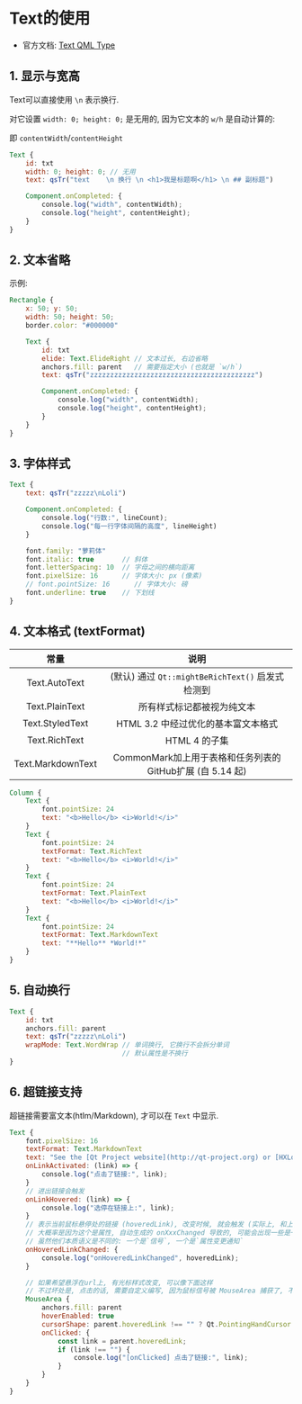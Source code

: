 # Text的使用

- 官方文档: [Text QML Type](https://doc.qt.io/qt-6/zh/qml-qtquick-text.html)

## 1. 显示与宽高

Text可以直接使用 `\n` 表示换行.

对它设置 `width: 0; height: 0;` 是无用的, 因为它文本的 `w/h` 是自动计算的:

即 `contentWidth`/`contentHeight`

```qml
Text {
    id: txt
    width: 0; height: 0; // 无用
    text: qsTr("text    \n 换行 \n <h1>我是标题啊</h1> \n ## 副标题")

    Component.onCompleted: {
        console.log("width", contentWidth);
        console.log("height", contentHeight);
    }
}
```

## 2. 文本省略

示例:

```qml
Rectangle {
    x: 50; y: 50;
    width: 50; height: 50;
    border.color: "#000000"

    Text {
        id: txt
        elide: Text.ElideRight // 文本过长, 右边省略
        anchors.fill: parent   // 需要指定大小 (也就是 `w/h`)
        text: qsTr("zzzzzzzzzzzzzzzzzzzzzzzzzzzzzzzzzzzzzzzzz")

        Component.onCompleted: {
            console.log("width", contentWidth);
            console.log("height", contentHeight);
        }
    }
}
```

## 3. 字体样式

```qml
Text {
    text: qsTr("zzzzz\nLoli")

    Component.onCompleted: {
        console.log("行数:", lineCount);
        console.log("每一行字体间隔的高度", lineHeight)
    }

    font.family: "萝莉体"
    font.italic: true       // 斜体
    font.letterSpacing: 10  // 字母之间的横向距离
    font.pixelSize: 16      // 字体大小: px (像素)
    // font.pointSize: 16      // 字体大小: 磅
    font.underline: true    // 下划线
}
```

## 4. 文本格式 (textFormat)

|常量|说明|
|:-:|:-:|
|Text.AutoText|(默认) 通过 `Qt::mightBeRichText()` 启发式检测到|
|Text.PlainText|所有样式标记都被视为纯文本|
|Text.StyledText|HTML 3.2 中经过优化的基本富文本格式|
|Text.RichText|HTML 4 的子集|
|Text.MarkdownText|CommonMark加上用于表格和任务列表的GitHub扩展 (自 5.14 起)|

```qml
Column {
    Text {
        font.pointSize: 24
        text: "<b>Hello</b> <i>World!</i>"
    }
    Text {
        font.pointSize: 24
        textFormat: Text.RichText
        text: "<b>Hello</b> <i>World!</i>"
    }
    Text {
        font.pointSize: 24
        textFormat: Text.PlainText
        text: "<b>Hello</b> <i>World!</i>"
    }
    Text {
        font.pointSize: 24
        textFormat: Text.MarkdownText
        text: "**Hello** *World!*"
    }
}
```

## 5. 自动换行

```qml
Text {
    id: txt
    anchors.fill: parent
    text: qsTr("zzzzz\nLoli")
    wrapMode: Text.WordWrap // 单词换行, 它换行不会拆分单词
                            // 默认属性是不换行
}
```

## 6. 超链接支持

超链接需要富文本(htlm/Markdown), 才可以在 `Text` 中显示.

```qml
Text {
    font.pixelSize: 16
    textFormat: Text.MarkdownText
    text: "See the [Qt Project website](http://qt-project.org) or [HXLoLi](https://hengxin666.github.io/HXLoLi/docs/)"
    onLinkActivated: (link) => {
        console.log("点击了链接:", link);
    }
    // 进出链接会触发
    onLinkHovered: (link) => {
        console.log("选停在链接上:", link);
    }
    // 表示当前鼠标悬停处的链接 (hoveredLink), 改变时候, 就会触发 (实际上, 和上面的没有什么区别)
    // 大概率是因为这个是属性, 自动生成的 onXxxChanged 导致的, 可能会出现一些是一样的.
    // 虽然他们本质语义是不同的: 一个是`信号`, 一个是`属性变更通知`
    onHoveredLinkChanged: {
        console.log("onHoveredLinkChanged", hoveredLink);
    }

    // 如果希望悬浮在url上, 有光标样式改变, 可以像下面这样
    // 不过坏处是, 点击的话, 需要自定义编写, 因为鼠标信号被 MouseArea 捕获了, 不会透过...
    MouseArea {
        anchors.fill: parent
        hoverEnabled: true
        cursorShape: parent.hoveredLink !== "" ? Qt.PointingHandCursor : Qt.ArrowCursor
        onClicked: {
            const link = parent.hoveredLink;
            if (link !== "") {
                console.log("[onClicked] 点击了链接:", link);
            }
        }
    }
}
```